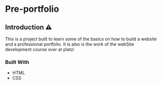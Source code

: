 # Pre-portfolio
## Introduction ⚠️ 

This is a project built to learn some of the basics on how to build a website and a professional portfolio. It is also is the work of the webSite development course over at platzi

### Built With

- HTML 
- CSS 

